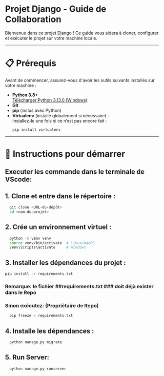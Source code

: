 # Projet Django - Guide de Collaboration

Bienvenue dans ce projet Django ! Ce guide vous aidera à cloner, configurer et exécuter le projet sur votre machine locale.

---

# 📋 Prérequis

Avant de commencer, assurez-vous d'avoir les outils suivants installés sur votre machine :

- **Python 3.8+**  
  [Télécharger Python 3.13.0 (Windows)](https://www.python.org/ftp/python/3.13.0/python-3.13.0-amd64.exe)
- **Git**
- **pip** (inclus avec Python)
- **Virtualenv** (installé globalement si nécessaire) :  
  Installez-le une fois si ce n’est pas encore fait :  
  ```bash
  pip install virtualenv
  
---

# 🚀 Instructions pour démarrer
 ## Executer les commande dans le terminale de VScode:

## 1. Clone et entre dans le répertoire :
```bash
  git clone <URL-du-dépôt>
  cd <nom-du-projet>
```

## 2. Crée un environnement virtuel :
```bash
  python -m venv venv
  source venv/bin/activate  # Linux/macOS
  venv\Scripts\activate     # Windows
```
## 3. Installer les dépendances du projet :
```bash
pip install -r requirements.txt
```
  ### Remarque: le fichier ##requirements.txt ### doit déjà exister dans le Repo
   ### Sinon exécutez: (Propriétaire de Repo)
  ```bash
    pip freeze > requirements.txt
  ```

## 4. Installe les dépendances :
```bash
  python manage.py migrate
```

## 5. Run Server:
```bash
  python manage.py runserver
```

